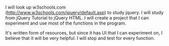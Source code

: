 I will look up w3schools.com (http://www.w3schools.com/jquery/default.asp) to study jquery. 
I will study from jQuery Tutorial to jQuery HTML.
I will create a project that I can experiment and use most of the functions in the program.


It's written form of resources, but since it has UI that I can experiment on, I believe that it will be very helpful. I will stop and test for every function. 

